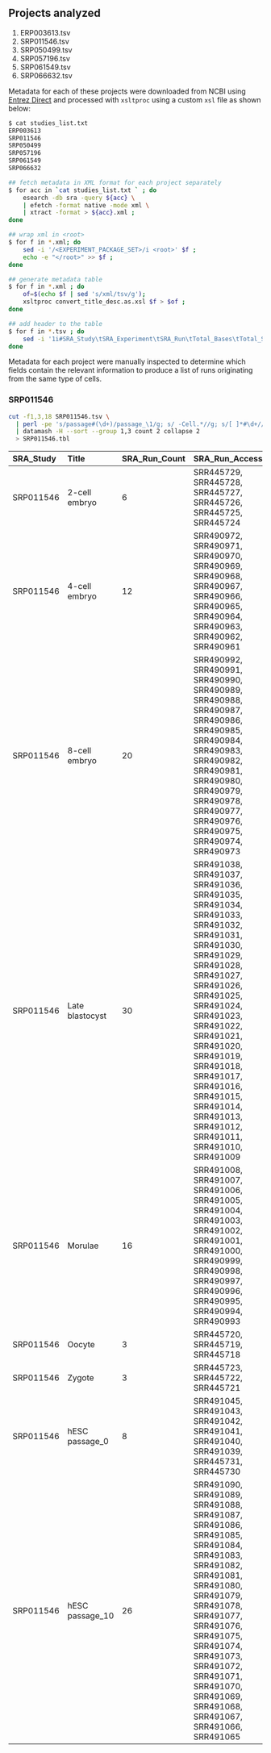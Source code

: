 ## Projects analyzed
1. ERP003613.tsv
2. SRP011546.tsv
3. SRP050499.tsv
4. SRP057196.tsv
5. SRP061549.tsv
6. SRP066632.tsv

Metadata for each of these projects were downloaded from NCBI using [Entrez Direct](http://bit.ly/entrez-direct) and processed with `xsltproc` using a custom `xsl` file as shown below:
```bash
$ cat studies_list.txt
ERP003613
SRP011546
SRP050499
SRP057196
SRP061549
SRP066632

## fetch metadata in XML format for each project separately
$ for acc in `cat studies_list.txt ` ; do
    esearch -db sra -query ${acc} \
    | efetch -format native -mode xml \
    | xtract -format > ${acc}.xml ;
done

## wrap xml in <root>
$ for f in *.xml; do
    sed -i '/<EXPERIMENT_PACKAGE_SET>/i <root>' $f ;
    echo -e "</root>" >> $f ;
done

## generate metadata table
$ for f in *.xml ; do
    of=$(echo $f | sed 's/xml/tsv/g');
    xsltproc convert_title_desc.as.xsl $f > $of ;
done

## add header to the table
$ for f in *.tsv ; do
    sed -i '1i#SRA_Study\tSRA_Experiment\tSRA_Run\tTotal_Bases\tTotal_Spots\tSRA_Sample\tBiosample_Acc\tdbGaP_Acc\tLibrary_Layout\tPlatform\tLibrary_Source\tSample_Attribs\tTissue_Source\tSource_CellLine\tDevelopmental_Stage\tAnonymized_Name\tCommon_Name\tTitle\tLibrary_Construction_Protocol\tStudy_Title\tStrain\tDevelopmental_Stage\tDisease_Status\tCell_Type\tGEO_Identifer\tSomething_else' $f ;
done
```
Metadata for each project were manually inspected to determine which fields contain the relevant information to produce a list of runs originating from the same type of cells.
### SRP011546
```bash
cut -f1,3,18 SRP011546.tsv \
  | perl -pe 's/passage#(\d+)/passage_\1/g; s/ -Cell.*//g; s/[ ]*#\d+//g' \
  | datamash -H --sort --group 1,3 count 2 collapse 2
  > SRP011546.tbl
```
SRA_Study|Title |SRA_Run_Count|SRA_Run_Accessions
:------------------|:--------------|:-------------|:---------------------------------------------------------------------------------------------------------------------------------------------------------------------------------------------------------------------------------------------------------------------------------------------------------------------------------------
SRP011546          |2-cell embryo  |6             |SRR445729, SRR445728, SRR445727, SRR445726, SRR445725, SRR445724
SRP011546          |4-cell embryo  |12            |SRR490972, SRR490971, SRR490970, SRR490969, SRR490968, SRR490967, SRR490966, SRR490965, SRR490964, SRR490963, SRR490962, SRR490961
SRP011546          |8-cell embryo  |20            |SRR490992, SRR490991, SRR490990, SRR490989, SRR490988, SRR490987, SRR490986, SRR490985, SRR490984, SRR490983, SRR490982, SRR490981, SRR490980, SRR490979, SRR490978, SRR490977, SRR490976, SRR490975, SRR490974, SRR490973
SRP011546          |Late blastocyst|30            |SRR491038, SRR491037, SRR491036, SRR491035, SRR491034, SRR491033, SRR491032, SRR491031, SRR491030, SRR491029, SRR491028, SRR491027, SRR491026, SRR491025, SRR491024, SRR491023, SRR491022, SRR491021, SRR491020, SRR491019, SRR491018, SRR491017, SRR491016, SRR491015, SRR491014, SRR491013, SRR491012, SRR491011, SRR491010, SRR491009
SRP011546          |Morulae        |16            |SRR491008, SRR491007, SRR491006, SRR491005, SRR491004, SRR491003, SRR491002, SRR491001, SRR491000, SRR490999, SRR490998, SRR490997, SRR490996, SRR490995, SRR490994, SRR490993
SRP011546          |Oocyte         |3             |SRR445720, SRR445719, SRR445718
SRP011546          |Zygote         |3             |SRR445723, SRR445722, SRR445721
SRP011546          |hESC passage_0 |8             |SRR491045, SRR491043, SRR491042, SRR491041, SRR491040, SRR491039, SRR445731, SRR445730
SRP011546          |hESC passage_10|26            |SRR491090, SRR491089, SRR491088, SRR491087, SRR491086, SRR491085, SRR491084, SRR491083, SRR491082, SRR491081, SRR491080, SRR491079, SRR491078, SRR491077, SRR491076, SRR491075, SRR491074, SRR491073, SRR491072, SRR491071, SRR491070, SRR491069, SRR491068, SRR491067, SRR491066, SRR491065
